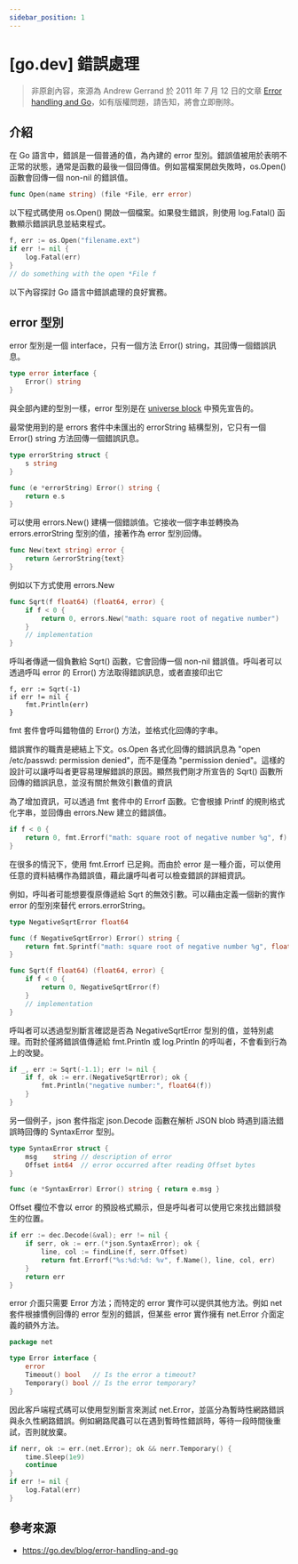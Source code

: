 ```yaml
---
sidebar_position: 1
---
```


# [go.dev] 錯誤處理

> 非原創內容，來源為 Andrew Gerrand 於 2011 年 7 月 12 日的文章 [Error handling and Go](https://go.dev/blog/error-handling-and-go)，如有版權問題，請告知，將會立即刪除。

## 介紹

在 Go 語言中，錯誤是一個普通的值，為內建的 error 型別。錯誤值被用於表明不正常的狀態，通常是函數的最後一個回傳值。例如當檔案開啟失敗時，os.Open() 函數會回傳一個 non-nil 的錯誤值。

```go
func Open(name string) (file *File, err error)
```

以下程式碼使用 os.Open() 開啟一個檔案。如果發生錯誤，則使用 log.Fatal() 函數顯示錯誤訊息並結束程式。

```go
f, err := os.Open("filename.ext")
if err != nil {
    log.Fatal(err)
}
// do something with the open *File f
```

以下內容探討 Go 語言中錯誤處理的良好實務。

## error 型別

error 型別是一個 interface，只有一個方法 Error() string，其回傳一個錯誤訊息。

```go
type error interface {
    Error() string
}
```

與全部內建的型別一樣，error 型別是在 [universe block](https://go.dev/ref/spec#Blocks) 中預先宣告的。

最常使用到的是 errors 套件中未匯出的 errorString 結構型別，它只有一個 Error() string 方法回傳一個錯誤訊息。

```go
type errorString struct {
    s string
}

func (e *errorString) Error() string {
    return e.s
}
```

可以使用 errors.New() 建構一個錯誤值。它接收一個字串並轉換為 errors.errorString 型別的值，接著作為 error 型別回傳。

```go
func New(text string) error {
    return &errorString{text}
}
```

例如以下方式使用 errors.New

```go
func Sqrt(f float64) (float64, error) {
    if f < 0 {
        return 0, errors.New("math: square root of negative number")
    }
    // implementation
}
```
呼叫者傳遞一個負數給 Sqrt() 函數，它會回傳一個 non-nil 錯誤值。呼叫者可以透過呼叫 error 的 Error() 方法取得錯誤訊息，或者直接印出它

```
f, err := Sqrt(-1)
if err != nil {
    fmt.Println(err)
}
```
fmt 套件會呼叫錯物值的 Error() 方法，並格式化回傳的字串。

錯誤實作的職責是總結上下文。os.Open 各式化回傳的錯誤訊息為 "open /etc/passwd: permission denied"，而不是僅為 "permission denied"。這樣的設計可以讓呼叫者更容易理解錯誤的原因。顯然我們剛才所宣告的 Sqrt() 函數所回傳的錯誤訊息，並沒有關於無效引數值的資訊

為了增加資訊，可以透過 fmt 套件中的 Errorf 函數。它會根據 Printf 的規則格式化字串，並回傳由 errors.New 建立的錯誤值。

```go
if f < 0 {
    return 0, fmt.Errorf("math: square root of negative number %g", f)
}
```

在很多的情況下，使用 fmt.Errorf 已足夠。而由於 error 是一種介面，可以使用任意的資料結構作為錯誤值，藉此讓呼叫者可以檢查錯誤的詳細資訊。

例如，呼叫者可能想要復原傳遞給 Sqrt 的無效引數。可以藉由定義一個新的實作 error 的型別來替代 errors.errorString。

```go
type NegativeSqrtError float64

func (f NegativeSqrtError) Error() string {
    return fmt.Sprintf("math: square root of negative number %g", float64(f))
}
```

```go
func Sqrt(f float64) (float64, error) {
    if f < 0 {
        return 0, NegativeSqrtError(f)
    }
    // implementation
}
```

呼叫者可以透過型別斷言確認是否為 NegativeSqrtError 型別的值，並特別處理。而對於僅將錯誤值傳遞給 fmt.Println 或 log.Println 的呼叫者，不會看到行為上的改變。

```go
if _, err := Sqrt(-1.1); err != nil {
    if f, ok := err.(NegativeSqrtError); ok {
        fmt.Println("negative number:", float64(f))
    }
}
```

另一個例子，json 套件指定 json.Decode 函數在解析 JSON blob 時遇到語法錯誤時回傳的 SyntaxError 型別。

```go
type SyntaxError struct {
    msg    string // description of error
    Offset int64  // error occurred after reading Offset bytes
}

func (e *SyntaxError) Error() string { return e.msg }
```

Offset 欄位不會以 error 的預設格式顯示，但是呼叫者可以使用它來找出錯誤發生的位置。

```go
if err := dec.Decode(&val); err != nil {
    if serr, ok := err.(*json.SyntaxError); ok {
        line, col := findLine(f, serr.Offset)
        return fmt.Errorf("%s:%d:%d: %v", f.Name(), line, col, err)
    }
    return err
}
```

error 介面只需要 Error 方法；而特定的 error 實作可以提供其他方法。例如 net 套件根據慣例回傳的 error 型別的錯誤，但某些 error 實作擁有 net.Error 介面定義的額外方法。

```go
package net

type Error interface {
    error
    Timeout() bool   // Is the error a timeout?
    Temporary() bool // Is the error temporary?
}
```

因此客戶端程式碼可以使用型別斷言來測試 net.Error，並區分為暫時性網路錯誤與永久性網路錯誤。例如網路爬蟲可以在遇到暫時性錯誤時，等待一段時間後重試，否則就放棄。

```go
if nerr, ok := err.(net.Error); ok && nerr.Temporary() {
    time.Sleep(1e9)
    continue
}
if err != nil {
    log.Fatal(err)
}
```

## 參考來源

* https://go.dev/blog/error-handling-and-go

